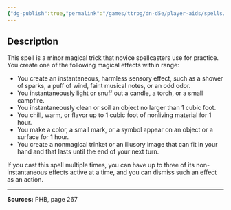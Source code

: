 ```yaml
---
{"dg-publish":true,"permalink":"/games/ttrpg/dn-d5e/player-aids/spells/cantrips/prestidigitation/","tags":["ttrpg/dnd/5e","verbal","somatic","utility","spell"],"noteIcon":""}
---
```



## Description
This spell is a minor magical trick that novice spellcasters use for practice.
You create one of the following magical effects within range:
- You create an instantaneous, harmless sensory effect, such as a shower of sparks, a puff of wind, faint musical notes, or an odd odor.
- You instantaneously light or snuff out a candle, a torch, or a small campfire.
- You instantaneously clean or soil an object no larger than 1 cubic foot.
- You chill, warm, or flavor up to 1 cubic foot of nonliving material for 1 hour.
- You make a color, a small mark, or a symbol appear on an object or a surface for 1 hour.
- You create a nonmagical trinket or an illusory image that can fit in your hand and that lasts until the end of your next turn.

If you cast this spell multiple times, you can have up to three of its non-instantaneous effects active at a time, and you can dismiss such an effect as an action.

---

**Sources:** PHB, page 267
